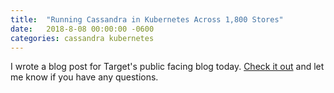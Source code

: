 ```yaml
---
title:  "Running Cassandra in Kubernetes Across 1,800 Stores"
date:   2018-8-08 00:00:00 -0600
categories: cassandra kubernetes
---
```

I wrote a blog post for Target's public facing blog today. [Check it out](https://tech.target.com/2018/08/08/running-cassandra-in-kubernetes-across-1800-stores.html) and let me know if you have any questions.
